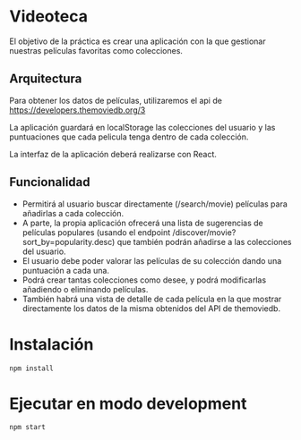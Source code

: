 # Videoteca
El objetivo de la práctica es crear una aplicación con la que gestionar
nuestras películas favoritas como colecciones.

## Arquitectura
Para obtener los datos de películas, utilizaremos el api de
https://developers.themoviedb.org/3

La aplicación guardará en localStorage las colecciones del usuario y
las puntuaciones que cada pelicula tenga dentro de cada colección.

La interfaz de la aplicación deberá realizarse con React.

## Funcionalidad
- Permitirá al usuario buscar directamente (/search/movie) películas para
añadirlas a cada colección.
- A parte, la propia aplicación ofrecerá una lista de sugerencias de películas
populares (usando el endpoint /discover/movie?sort_by=popularity.desc) que
también podrán añadirse a las colecciones del usuario.
- El usuario debe poder valorar las películas de su colección dando una
puntuación a cada una.
- Podrá crear tantas colecciones como desee, y podrá modificarlas añadiendo
o eliminando películas.
- También habrá una vista de detalle de cada película en la que mostrar
directamente los datos de la misma obtenidos del API de themoviedb.

# Instalación
```
npm install
```

# Ejecutar en modo development 
```
npm start
```
